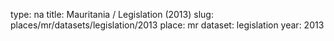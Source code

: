 type: na
title: Mauritania / Legislation (2013)
slug: places/mr/datasets/legislation/2013
place: mr
dataset: legislation
year: 2013
